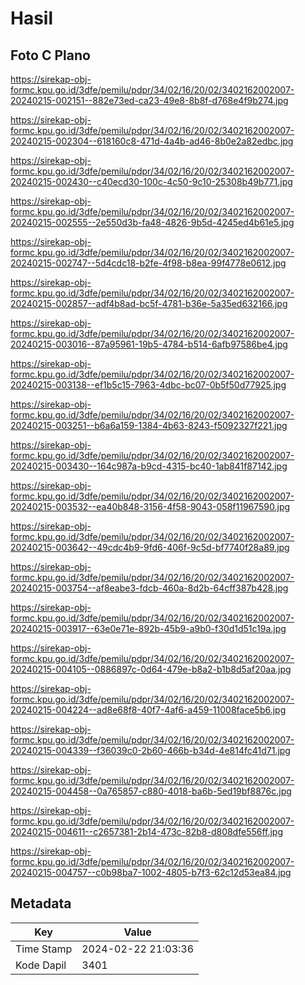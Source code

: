 # Hasil

## Foto C Plano

https://sirekap-obj-formc.kpu.go.id/3dfe/pemilu/pdpr/34/02/16/20/02/3402162002007-20240215-002151--882e73ed-ca23-49e8-8b8f-d768e4f9b274.jpg

https://sirekap-obj-formc.kpu.go.id/3dfe/pemilu/pdpr/34/02/16/20/02/3402162002007-20240215-002304--618160c8-471d-4a4b-ad46-8b0e2a82edbc.jpg

https://sirekap-obj-formc.kpu.go.id/3dfe/pemilu/pdpr/34/02/16/20/02/3402162002007-20240215-002430--c40ecd30-100c-4c50-9c10-25308b49b771.jpg

https://sirekap-obj-formc.kpu.go.id/3dfe/pemilu/pdpr/34/02/16/20/02/3402162002007-20240215-002555--2e550d3b-fa48-4826-9b5d-4245ed4b61e5.jpg

https://sirekap-obj-formc.kpu.go.id/3dfe/pemilu/pdpr/34/02/16/20/02/3402162002007-20240215-002747--5d4cdc18-b2fe-4f98-b8ea-99f4778e0612.jpg

https://sirekap-obj-formc.kpu.go.id/3dfe/pemilu/pdpr/34/02/16/20/02/3402162002007-20240215-002857--adf4b8ad-bc5f-4781-b36e-5a35ed632166.jpg

https://sirekap-obj-formc.kpu.go.id/3dfe/pemilu/pdpr/34/02/16/20/02/3402162002007-20240215-003016--87a95961-19b5-4784-b514-6afb97586be4.jpg

https://sirekap-obj-formc.kpu.go.id/3dfe/pemilu/pdpr/34/02/16/20/02/3402162002007-20240215-003138--ef1b5c15-7963-4dbc-bc07-0b5f50d77925.jpg

https://sirekap-obj-formc.kpu.go.id/3dfe/pemilu/pdpr/34/02/16/20/02/3402162002007-20240215-003251--b6a6a159-1384-4b63-8243-f5092327f221.jpg

https://sirekap-obj-formc.kpu.go.id/3dfe/pemilu/pdpr/34/02/16/20/02/3402162002007-20240215-003430--164c987a-b9cd-4315-bc40-1ab841f87142.jpg

https://sirekap-obj-formc.kpu.go.id/3dfe/pemilu/pdpr/34/02/16/20/02/3402162002007-20240215-003532--ea40b848-3156-4f58-9043-058f11967590.jpg

https://sirekap-obj-formc.kpu.go.id/3dfe/pemilu/pdpr/34/02/16/20/02/3402162002007-20240215-003642--49cdc4b9-9fd6-406f-9c5d-bf7740f28a89.jpg

https://sirekap-obj-formc.kpu.go.id/3dfe/pemilu/pdpr/34/02/16/20/02/3402162002007-20240215-003754--af8eabe3-fdcb-460a-8d2b-64cff387b428.jpg

https://sirekap-obj-formc.kpu.go.id/3dfe/pemilu/pdpr/34/02/16/20/02/3402162002007-20240215-003917--63e0e71e-892b-45b9-a9b0-f30d1d51c19a.jpg

https://sirekap-obj-formc.kpu.go.id/3dfe/pemilu/pdpr/34/02/16/20/02/3402162002007-20240215-004105--0886897c-0d64-479e-b8a2-b1b8d5af20aa.jpg

https://sirekap-obj-formc.kpu.go.id/3dfe/pemilu/pdpr/34/02/16/20/02/3402162002007-20240215-004224--ad8e68f8-40f7-4af6-a459-11008face5b6.jpg

https://sirekap-obj-formc.kpu.go.id/3dfe/pemilu/pdpr/34/02/16/20/02/3402162002007-20240215-004339--f36039c0-2b60-466b-b34d-4e814fc41d71.jpg

https://sirekap-obj-formc.kpu.go.id/3dfe/pemilu/pdpr/34/02/16/20/02/3402162002007-20240215-004458--0a765857-c880-4018-ba6b-5ed19bf8876c.jpg

https://sirekap-obj-formc.kpu.go.id/3dfe/pemilu/pdpr/34/02/16/20/02/3402162002007-20240215-004611--c2657381-2b14-473c-82b8-d808dfe556ff.jpg

https://sirekap-obj-formc.kpu.go.id/3dfe/pemilu/pdpr/34/02/16/20/02/3402162002007-20240215-004757--c0b98ba7-1002-4805-b7f3-62c12d53ea84.jpg


## Metadata

| Key        | Value               |
| ---------- | ------------------- |
| Time Stamp | 2024-02-22 21:03:36 |
| Kode Dapil | 3401                |



